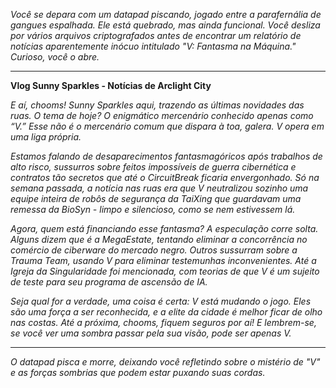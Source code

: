 _Você se depara com um datapad piscando, jogado entre a parafernália de gangues espalhada. Ele está quebrado, mas ainda funcional. Você desliza por vários arquivos criptografados antes de encontrar um relatório de notícias aparentemente inócuo intitulado "V: Fantasma na Máquina." Curioso, você o abre._

---

**Vlog Sunny Sparkles - Notícias de Arclight City**

_E aí, chooms! Sunny Sparkles aqui, trazendo as últimas novidades das ruas. O tema de hoje? O enigmático mercenário conhecido apenas como “V.” Esse não é o mercenário comum que dispara à toa, galera. V opera em uma liga própria._

_Estamos falando de desaparecimentos fantasmagóricos após trabalhos de alto risco, sussurros sobre feitos impossíveis de guerra cibernética e contratos tão secretos que até o CircuitBreak ficaria envergonhado. Só na semana passada, a notícia nas ruas era que V neutralizou sozinho uma equipe inteira de robôs de segurança da TaiXing que guardavam uma remessa da BioSyn - limpo e silencioso, como se nem estivessem lá._

_Agora, quem está financiando esse fantasma? A especulação corre solta. Alguns dizem que é a MegaEstate, tentando eliminar a concorrência no comércio de ciberware do mercado negro. Outros sussurram sobre a Trauma Team, usando V para eliminar testemunhas inconvenientes. Até a Igreja da Singularidade foi mencionada, com teorias de que V é um sujeito de teste para seu programa de ascensão de IA._

_Seja qual for a verdade, uma coisa é certa: V está mudando o jogo. Eles são uma força a ser reconhecida, e a elite da cidade é melhor ficar de olho nas costas. Até a próxima, chooms, fiquem seguros por aí! E lembrem-se, se você ver uma sombra passar pela sua visão, pode ser apenas V._

---

_O datapad pisca e morre, deixando você refletindo sobre o mistério de "V" e as forças sombrias que podem estar puxando suas cordas._
